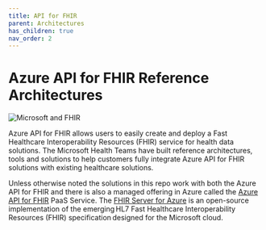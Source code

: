 ```yaml
---
title: API for FHIR
parent: Architectures
has_children: true
nav_order: 2
---
```


# Azure API for FHIR Reference Architectures

![Microsoft and FHIR](/assets/images/msft-fhir.png)

Azure API for FHIR allows users to easily create and deploy a Fast Healthcare Interoperability Resources (FHIR) service for health data solutions.  The Microsoft Health Teams have built reference architectures, tools and solutions to help customers fully integrate Azure API for FHIR solutions with existing healthcare solutions.

Unless otherwise noted the solutions in this repo work with both the Azure API for FHIR and there is also a managed offering in Azure called the [Azure API for FHIR](https://docs.microsoft.com/en-us/azure/healthcare-apis/fhir-paas-portal-quickstart) PaaS Service. The [FHIR Server for Azure](https://github.com/microsoft/fhir-server) is an open-source implementation of the emerging HL7 Fast Healthcare Interoperability Resources (FHIR) specification designed for the Microsoft cloud. 

